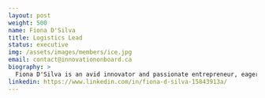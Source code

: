 ```yaml
---
layout: post
weight: 500
name: Fiona D'Silva
title: Logistics Lead
status: executive
img: /assets/images/members/ice.jpg
email: contact@innovationonboard.ca
biography: >
  Fiona D'Silva is an avid innovator and passionate entrepreneur, eager about sustainability, particularly in the fields of energy as well as contributing to the welfare of society. She is the battery team lead of UBC's Chemical Engineering design team -  Chem-E-Car and works extensively with designing and developing battery systems.  Fiona has prior work experience as a Process Engineer at Lafarge and as a Technical Writer for Advanced Fuel Systems. She is eager to contribute her expertise in logistics and management to the Innovation OnBoard entrepreneurship program as well as develop her own skills in entrepreneurship and innovative technologies.
linkedin: https://www.linkedin.com/in/fiona-d-silva-15843913a/
---
```

